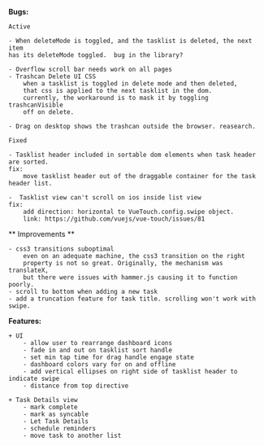 **Bugs:**

    Active

    - When deleteMode is toggled, and the tasklist is deleted, the next item 
    has its deleteMode toggled.  bug in the library?

    - Overflow scroll bar needs work on all pages
    - Trashcan Delete UI CSS
        when a tasklist is toggled in delete mode and then deleted,
        that css is applied to the next tasklist in the dom.
        currently, the workaround is to mask it by toggling trashcanVisible 
        off on delete.

    - Drag on desktop shows the trashcan outside the browser. reasearch.

    Fixed

    - Tasklist header included in sortable dom elements when task header are sorted.
    fix:
        move tasklist header out of the draggable container for the task header list.

    -  Tasklist view can't scroll on ios inside list view
    fix: 
        add direction: horizontal to VueTouch.config.swipe object. 
        link: https://github.com/vuejs/vue-touch/issues/81

** Improvements **

    - css3 transitions suboptimal
        even on an adequate machine, the css3 transition on the right 
        property is not so great. Originally, the mechanism was translateX, 
        but there were issues with hammer.js causing it to function poorly.
    - scroll to bottom when adding a new task
    - add a truncation feature for task title. scrolling won't work with swipe.

**Features:**

    + UI 
        - allow user to rearrange dashboard icons
        - fade in and out on tasklist sort handle
        - set min tap time for drag handle engage state 
        - dashboard colors vary for on and offline
        - add vertical ellipses on right side of tasklist header to indicate swipe
        - distance from top directive

    + Task Details view
        - mark complete
        - mark as syncable
        - Let Task Details 
        - schedule reminders
        - move task to another list
